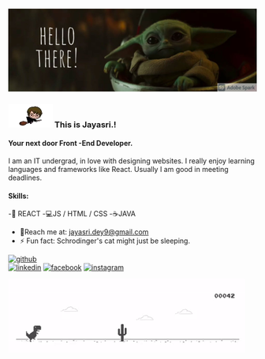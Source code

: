 ![Front -End Developer](https://github.com/jayasri2000/jayasri2000/blob/main/My%20Post.png)
### ![hp](https://github.com/jayasri2000/jayasri2000/blob/main/HP__1_-removebg-preview.png)  This is Jayasri.!
#### Your next door Front -End Developer.
I am an IT undergrad, in love with designing websites. I really enjoy learning languages and frameworks like React. Usually I am good in meeting deadlines.

#### Skills:
-📱 REACT
-💻JS / HTML / CSS
-☕JAVA

- 📨Reach me at: jayasri.dey9@gmail.com 
- ⚡ Fun fact: Schrodinger's cat might just be sleeping. 

[<img src='https://cdn.jsdelivr.net/npm/simple-icons@3.0.1/icons/github.svg' alt='github' height='40'>](https://github.com/jayasri2000)  
[<img src='https://cdn.jsdelivr.net/npm/simple-icons@3.0.1/icons/linkedin.svg' alt='linkedin' height='40'>](https://www.linkedin.com/in/jayasri-dey-55625918b/) 
[<img src='https://cdn.jsdelivr.net/npm/simple-icons@3.0.1/icons/facebook.svg' alt='facebook' height='40'>](https://www.facebook.com/Jayasri.dey6/) 
[<img src='https://cdn.jsdelivr.net/npm/simple-icons@3.0.1/icons/instagram.svg' alt='instagram' height='40'>](https://www.instagram.com/_._a_whim_.away._/)  

![footer](https://github.com/jayasri2000/jayasri2000/blob/main/dino.gif)




